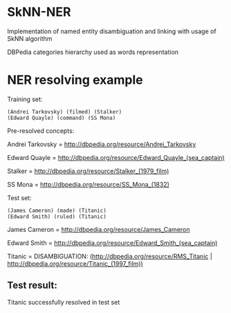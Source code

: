 # SkNN-NER
Implementation of named entity disambiguation and linking with usage of SkNN algorithm

DBPedia categories hierarchy used as words representation

# NER resolving example

Training set:
```
(Andrei Tarkovsky) (filmed) (Stalker)
(Edward Quayle) (command) (SS Mona)
```
Pre-resolved concepts: 

Andrei Tarkovsky = http://dbpedia.org/resource/Andrei_Tarkovsky

Edward Quayle = http://dbpedia.org/resource/Edward_Quayle_(sea_captain)

Stalker = http://dbpedia.org/resource/Stalker_(1979_film)

SS Mona = http://dbpedia.org/resource/SS_Mona_(1832)

Test set:
```
(James Cameron) (made) (Titanic)
(Edward Smith) (ruled) (Titanic)
```
James Cameron = http://dbpedia.org/resource/James_Cameron

Edward Smith = http://dbpedia.org/resource/Edward_Smith_(sea_captain)

Titanic = DISAMBIGUATION: (http://dbpedia.org/resource/RMS_Titanic | http://dbpedia.org/resource/Titanic_(1997_film))

## Test result:

Titanic successfully resolved in test set

